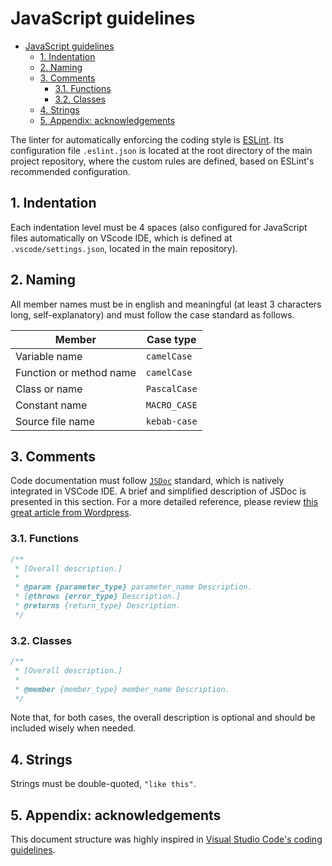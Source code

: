 # JavaScript guidelines

- [JavaScript guidelines](#javascript-guidelines)
  - [1. Indentation](#1-indentation)
  - [2. Naming](#2-naming)
  - [3. Comments](#3-comments)
    - [3.1. Functions](#31-functions)
    - [3.2. Classes](#32-classes)
  - [4. Strings](#4-strings)
  - [5. Appendix: acknowledgements](#5-appendix-acknowledgements)

The linter for automatically enforcing the coding style is [ESLint](https://eslint.org/). Its configuration file `.eslint.json` is located at the root directory of the main project repository, where the custom rules are defined, based on ESLint's recommended configuration.

## 1. Indentation

Each indentation level must be 4 spaces (also configured for JavaScript files automatically on VScode IDE, which is defined at `.vscode/settings.json`, located in the main repository).

## 2. Naming

All member names must be in english and meaningful (at least 3 characters long, self-explanatory) and must follow the case standard as follows.

| Member                  | Case type    |
| ----------------------- | ------------ |
| Variable name           | `camelCase`  |
| Function or method name | `camelCase`  |
| Class or name           | `PascalCase` |
| Constant name           | `MACRO_CASE` |
| Source file name        | `kebab-case` |

## 3. Comments

Code documentation must follow [`JSDoc`](https://jsdoc.app/) standard, which is natively integrated in VSCode IDE. A brief and simplified description of JSDoc is presented in this section. For a more detailed reference, please review [this great article from Wordpress](https://developer.wordpress.org/coding-standards/inline-documentation-standards/javascript/).

### 3.1. Functions

```js
/**
 * [Overall description.]
 * 
 * @param {parameter_type} parameter_name Description.
 * [@throws {error_type} Description.]
 * @returns {return_type} Description.
 */
```

### 3.2. Classes

```js
/**
 * [Overall description.]
 * 
 * @member {member_type} member_name Description.
 */
```

Note that, for both cases, the overall description is optional and should be included wisely when needed.

## 4. Strings

Strings must be double-quoted, `"like this"`.

## 5. Appendix: acknowledgements

This document structure was highly inspired in [Visual Studio Code's coding guidelines](https://github.com/microsoft/vscode/wiki/Coding-Guidelines).

